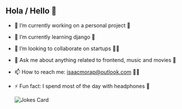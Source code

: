 ## Hola / Hello 👋

- 🔭 I’m currently working on a personal project 🎲
- 🌱 I’m currently learning django 🐍
- 👯 I’m looking to collaborate on startups 👨‍🏭
- 💬 Ask me about anything related to frontend, music and movies 🎥
- 📫 How to reach me: isaacmorap@outlook.com 🧑‍💻
- ⚡ Fun fact: I spend most of the day with headphones 🎵

                                                                                                                      


  ![Jokes Card](https://readme-jokes.vercel.app/api)
